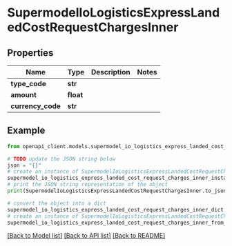 # SupermodelIoLogisticsExpressLandedCostRequestChargesInner


## Properties

Name | Type | Description | Notes
------------ | ------------- | ------------- | -------------
**type_code** | **str** |  | 
**amount** | **float** |  | 
**currency_code** | **str** |  | 

## Example

```python
from openapi_client.models.supermodel_io_logistics_express_landed_cost_request_charges_inner import SupermodelIoLogisticsExpressLandedCostRequestChargesInner

# TODO update the JSON string below
json = "{}"
# create an instance of SupermodelIoLogisticsExpressLandedCostRequestChargesInner from a JSON string
supermodel_io_logistics_express_landed_cost_request_charges_inner_instance = SupermodelIoLogisticsExpressLandedCostRequestChargesInner.from_json(json)
# print the JSON string representation of the object
print(SupermodelIoLogisticsExpressLandedCostRequestChargesInner.to_json())

# convert the object into a dict
supermodel_io_logistics_express_landed_cost_request_charges_inner_dict = supermodel_io_logistics_express_landed_cost_request_charges_inner_instance.to_dict()
# create an instance of SupermodelIoLogisticsExpressLandedCostRequestChargesInner from a dict
supermodel_io_logistics_express_landed_cost_request_charges_inner_from_dict = SupermodelIoLogisticsExpressLandedCostRequestChargesInner.from_dict(supermodel_io_logistics_express_landed_cost_request_charges_inner_dict)
```
[[Back to Model list]](../README.md#documentation-for-models) [[Back to API list]](../README.md#documentation-for-api-endpoints) [[Back to README]](../README.md)


